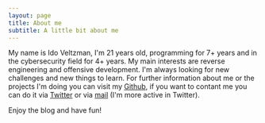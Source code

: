 ```yaml
---
layout: page
title: About me
subtitle: A little bit about me
---
```


My name is Ido Veltzman, I'm 21 years old, programming for 7+ years and in the cybersecurity field for 4+ years.
My main interests are reverse engineering and offensive development. I'm always looking for new challenges and new things to learn.
For further information about me or the projects I'm doing you can visit my [Github](https://github.com/idov31), if you want to contant me you can do it via [Twitter](https://twitter.com/idov31) or via [mail](mailto:idov3110@gmail.com) (I'm more active in Twitter).

Enjoy the blog and have fun!
